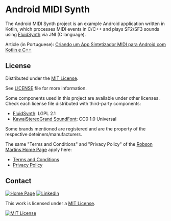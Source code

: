 # Android MIDI Synth

The Android MIDI Synth project is an example Android application written in Kotlin, which processes
MIDI events in C/C++ and plays SF2/SF3 sounds using
[FluidSynth](https://github.com/FluidSynth/fluidsynth) via JNI (C language).

Article (in Portuguese): [Criando um App Sintetizador MIDI para Android com Kotlin e C++](https://embarcados.com.br/criando-um-app-sintetizador-midi-para-android-com-kotlin-e-c/)

## License

Distributed under the [MIT License](https://spdx.org/licenses/MIT.html).

See [LICENSE](https://github.com/robsonsmartins/android-midi-synth/blob/main/LICENSE) file for more
information.

Some components used in this project are available under other licenses. Check each license file
distributed with third-party components:

- [FluidSynth](https://github.com/robsonsmartins/android-midi-synth/blob/main/app/src/main/cpp/fluidsynth/): LGPL 2.1
- [KawaiStereoGrand SoundFont](https://github.com/robsonsmartins/android-midi-synth/blob/main/app/src/main/assets/): CC0 1.0 Universal 

Some brands mentioned are registered and are the property of the respective deteiners/manufacturers.

The same "Terms and Conditions" and "Privacy Policy" of the
[Robson Martins Home Page](https://www.robsonmartins.com) apply here:

- [Terms and Conditions](https://www.robsonmartins.com/content/policy/terms.php)
- [Privacy Policy](https://www.robsonmartins.com/content/policy/privacy.php)

## Contact

[![Home Page][contact-site-shield]][contact-site-url] [![LinkedIn][contact-linkedin-shield]][contact-linkedin-url]

This work is licensed under a [MIT License][mit].

[![MIT License][mit-image]][mit]

[mit]: https://spdx.org/licenses/MIT.html
[mit-image]: https://img.shields.io/badge/License-MIT-yellow.svg

[contact-site-shield]: https://img.shields.io/badge/Home%20Page-robsonmartins.com-green?style=plastic
[contact-site-url]: https://www.robsonmartins.com
[contact-linkedin-shield]: https://img.shields.io/badge/LinkedIn-robsonmartins-blue?style=plastic
[contact-linkedin-url]: https://www.linkedin.com/in/robsonmartins/
